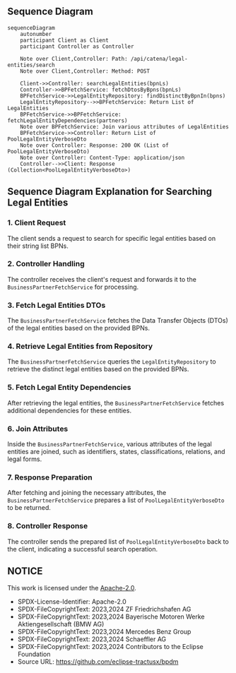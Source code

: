 ## Sequence Diagram

```mermaid
sequenceDiagram
    autonumber
    participant Client as Client
    participant Controller as Controller

    Note over Client,Controller: Path: /api/catena/legal-entities/search
    Note over Client,Controller: Method: POST

    Client->>Controller: searchLegalEntities(bpnLs)
    Controller->>BPFetchService: fetchDtosByBpns(bpnLs)
    BPFetchService->>LegalEntityRepository: findDistinctByBpnIn(bpns)
    LegalEntityRepository-->>BPFetchService: Return List of LegalEntities
    BPFetchService->>BPFetchService: fetchLegalEntityDependencies(partners)
    Note over BPFetchService: Join various attributes of LegalEntities
    BPFetchService->>Controller: Return List of PoolLegalEntityVerboseDto
    Note over Controller: Response: 200 OK (List of PoolLegalEntityVerboseDto)
    Note over Controller: Content-Type: application/json
    Controller-->>Client: Response (Collection<PoolLegalEntityVerboseDto>)
```

## Sequence Diagram Explanation for Searching Legal Entities

### 1. Client Request

The client sends a request to search for specific legal entities based on their string list BPNs.

### 2. Controller Handling

The controller receives the client's request and forwards it to the `BusinessPartnerFetchService` for processing.

### 3. Fetch Legal Entities DTOs

The `BusinessPartnerFetchService` fetches the Data Transfer Objects (DTOs) of the legal entities based on the provided BPNs.

### 4. Retrieve Legal Entities from Repository

The `BusinessPartnerFetchService` queries the `LegalEntityRepository` to retrieve the distinct legal entities based on the provided BPNs.

### 5. Fetch Legal Entity Dependencies

After retrieving the legal entities, the `BusinessPartnerFetchService` fetches additional dependencies for these entities.

### 6. Join Attributes

Inside the `BusinessPartnerFetchService`, various attributes of the legal entities are joined, such as identifiers, states, classifications, relations, and
legal forms.

### 7. Response Preparation

After fetching and joining the necessary attributes, the `BusinessPartnerFetchService` prepares a list of `PoolLegalEntityVerboseDto` to be returned.

### 8. Controller Response

The controller sends the prepared list of `PoolLegalEntityVerboseDto` back to the client, indicating a successful search operation.

## NOTICE

This work is licensed under the [Apache-2.0](https://www.apache.org/licenses/LICENSE-2.0).

- SPDX-License-Identifier: Apache-2.0
- SPDX-FileCopyrightText: 2023,2024 ZF Friedrichshafen AG
- SPDX-FileCopyrightText: 2023,2024 Bayerische Motoren Werke Aktiengesellschaft (BMW AG)
- SPDX-FileCopyrightText: 2023,2024 Mercedes Benz Group
- SPDX-FileCopyrightText: 2023,2024 Schaeffler AG
- SPDX-FileCopyrightText: 2023,2024 Contributors to the Eclipse Foundation
- Source URL: https://github.com/eclipse-tractusx/bpdm
